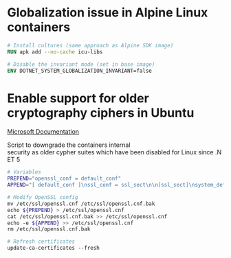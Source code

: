 # Globalization issue in Alpine Linux containers
```Dockerfile
# Install cultures (same approach as Alpine SDK image)
RUN apk add --no-cache icu-libs

# Disable the invariant mode (set in base image)
ENV DOTNET_SYSTEM_GLOBALIZATION_INVARIANT=false
```

# Enable support for older cryptography ciphers in Ubuntu
[Microsoft Documentation](https://docs.microsoft.com/en-us/dotnet/core/compatibility/cryptography/5.0/default-cipher-suites-for-tls-on-linux)

Script to downgrade the containers internal security as older cypher suites which have been disabled for Linux since .NET 5

```bash
# Variables
PREPEND="openssl_conf = default_conf"
APPEND="[ default_conf ]\nssl_conf = ssl_sect\n\n[ssl_sect]\nsystem_default = system_default_sect\n\n[system_default_sect]\nCipherString = DEFAULT:@SECLEVEL=1"

# Modify OpenSSL config
mv /etc/ssl/openssl.cnf /etc/ssl/openssl.cnf.bak
echo ${PREPEND} > /etc/ssl/openssl.cnf
cat /etc/ssl/openssl.cnf.bak >> /etc/ssl/openssl.cnf
echo -e ${APPEND} >> /etc/ssl/openssl.cnf
rm /etc/ssl/openssl.cnf.bak

# Refresh certificates
update-ca-certificates --fresh
```